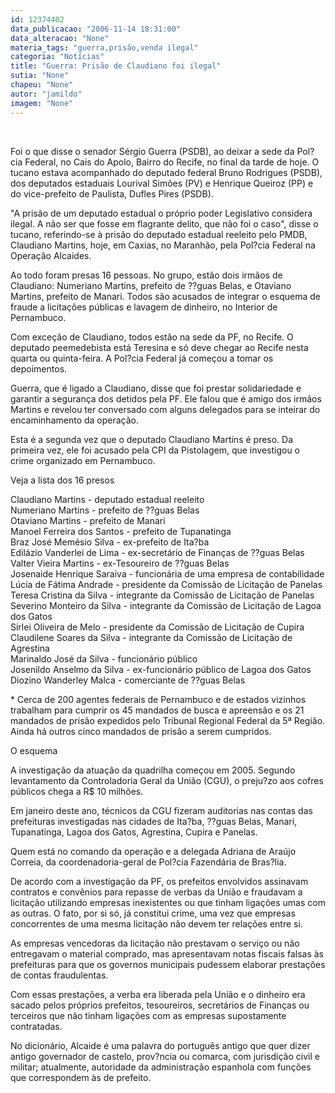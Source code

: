 ```yaml
---
id: 12374402
data_publicacao: "2006-11-14 18:31:00"
data_alteracao: "None"
materia_tags: "guerra,prisão,venda ilegal"
categoria: "Notícias"
title: "Guerra: Prisão de Claudiano foi ilegal"
sutia: "None"
chapeu: "None"
autor: "jamildo"
imagem: "None"
---
```

<p>&nbsp;</p>
<p>Foi o que disse o senador S&eacute;rgio Guerra (PSDB), ao deixar a sede da Pol?cia Federal, no Cais do Apolo, Bairro do Recife, no final da tarde de hoje. O tucano estava acompanhado do deputado federal Bruno Rodrigues (PSDB), dos deputados estaduais Lourival Sim&otilde;es (PV) e Henrique Queiroz (PP) e do vice-prefeito de Paulista, Dufles Pires (PSDB).</p>
<p>"A pris&atilde;o de um deputado estadual o pr&oacute;prio poder Legislativo considera ilegal. A n&atilde;o ser que fosse em flagrante delito, que n&atilde;o foi o caso", disse o tucano, referindo-se &agrave; pris&atilde;o do deputado estadual reeleito pelo PMDB, Claudiano Martins, hoje, em Caxias, no Maranh&atilde;o, pela Pol?cia Federal na Opera&ccedil;&atilde;o Alcaides.</p>
<p>Ao todo foram presas 16 pessoas. No grupo, est&atilde;o dois irm&atilde;os de Claudiano: Numeriano Martins, prefeito de ??guas Belas, e Otaviano Martins, prefeito de Manari. Todos s&atilde;o acusados de integrar o esquema de fraude a licita&ccedil;&otilde;es p&uacute;blicas e lavagem de dinheiro, no Interior de Pernambuco.</p>
<p>Com exce&ccedil;&atilde;o de Claudiano, todos est&atilde;o na sede da PF, no Recife. O deputado peemedebista est&aacute; Teresina e s&oacute; deve chegar ao Recife nesta quarta ou quinta-feira. A Pol?cia Federal j&aacute; come&ccedil;ou a tomar os depoimentos.</p>
<p>Guerra, que &eacute; ligado a Claudiano, disse que foi prestar solidariedade e garantir a seguran&ccedil;a dos detidos pela PF. Ele falou que &eacute; amigo dos irm&atilde;os Martins e revelou ter conversado com alguns delegados para se inteirar do encaminhamento da opera&ccedil;&atilde;o.</p>
<p>Esta &eacute; a segunda vez que o deputado Claudiano Martins &eacute; preso. Da primeira vez, ele foi acusado pela CPI da Pistolagem, que investigou o crime organizado em Pernambuco.</p>
<p>Veja a lista dos 16 presos</p>
<p>Claudiano Martins - deputado estadual reeleito<br />Numeriano Martins - prefeito de ??guas Belas<br />Otaviano Martins - prefeito de Manari<br />Manoel Ferreira dos Santos - prefeito de Tupanatinga<br />Braz Jos&eacute; Mem&eacute;sio Silva - ex-prefeito de Ita?ba<br />Edil&aacute;zio Vanderlei de Lima - ex-secret&aacute;rio de Finan&ccedil;as de ??guas Belas<br />Valter Vieira Martins - ex-Tesoureiro de ??guas Belas<br />Josenaide Henrique Saraiva - funcion&aacute;ria de uma empresa de contabilidade<br />L&uacute;cia de F&aacute;tima Andrade - presidente da Comiss&atilde;o de Licita&ccedil;&atilde;o de Panelas<br />Teresa Cristina da Silva - integrante da Comiss&atilde;o de Licita&ccedil;&atilde;o de Panelas<br />Severino Monteiro da Silva - integrante da Comiss&atilde;o de Licita&ccedil;&atilde;o de Lagoa dos Gatos<br />Sirlei Oliveira de Melo - presidente da Comiss&atilde;o de Licita&ccedil;&atilde;o de Cupira<br />Claudilene Soares da Silva - integrante da Comiss&atilde;o de Licita&ccedil;&atilde;o de Agrestina<br />Marinaldo Jos&eacute; da Silva - funcion&aacute;rio p&uacute;blico<br />Josenildo Anselmo da Silva - ex-funcion&aacute;rio p&uacute;blico de Lagoa dos Gatos<br />Diozino Wanderley Malca - comerciante de ??guas Belas</p>
<p>* Cerca de 200 agentes federais de Pernambuco e de estados vizinhos trabalham para cumprir os 45 mandados de busca e apreens&atilde;o e os 21 mandados de pris&atilde;o expedidos pelo Tribunal Regional Federal da 5&ordf; Regi&atilde;o. Ainda h&aacute; outros cinco mandados de pris&atilde;o a serem cumpridos.</p>
<p>O esquema</p>
<p>A investiga&ccedil;&atilde;o da atua&ccedil;&atilde;o da quadrilha come&ccedil;ou em 2005. Segundo levantamento da Controladoria Geral da Uni&atilde;o (CGU), o preju?zo aos cofres p&uacute;blicos chega a R$ 10 milh&otilde;es.</p>
<p>Em janeiro deste ano, t&eacute;cnicos da CGU fizeram auditorias nas contas das prefeituras investigadas nas cidades de Ita?ba, ??guas Belas, Manari, Tupanatinga, Lagoa dos Gatos, Agrestina, Cupira e Panelas.</p>
<p>Quem est&aacute; no comando da opera&ccedil;&atilde;o e a delegada Adriana de Ara&uacute;jo Correia, da coordenadoria-geral de Pol?cia Fazend&aacute;ria de Bras?lia.</p>
<p>De acordo com a investiga&ccedil;&atilde;o da PF, os prefeitos envolvidos assinavam contratos e conv&ecirc;nios para repasse de verbas da Uni&atilde;o e fraudavam a licita&ccedil;&atilde;o utilizando empresas inexistentes ou que tinham liga&ccedil;&otilde;es umas com as outras. O fato, por si s&oacute;, j&aacute; constitui crime, uma vez que empresas concorrentes de uma mesma licita&ccedil;&atilde;o n&atilde;o devem ter rela&ccedil;&otilde;es entre si.</p>
<p>As empresas vencedoras da licita&ccedil;&atilde;o n&atilde;o prestavam o servi&ccedil;o ou n&atilde;o entregavam o material comprado, mas apresentavam notas fiscais falsas &agrave;s prefeituras para que os governos municipais pudessem elaborar presta&ccedil;&otilde;es de contas fraudulentas.</p>
<p>Com essas presta&ccedil;&otilde;es, a verba era liberada pela Uni&atilde;o e o dinheiro era sacado pelos pr&oacute;prios prefeitos, tesoureiros, secret&aacute;rios de Finan&ccedil;as ou terceiros que n&atilde;o tinham liga&ccedil;&otilde;es com as empresas supostamente contratadas.</p>
<p>No dicion&aacute;rio, Alcaide &eacute; uma palavra do portugu&ecirc;s antigo que quer dizer antigo governador de castelo, prov?ncia ou comarca, com jurisdi&ccedil;&atilde;o civil e militar; atualmente, autoridade da administra&ccedil;&atilde;o espanhola com fun&ccedil;&otilde;es que correspondem &agrave;s de prefeito.</p>
